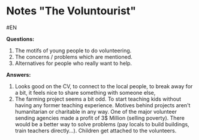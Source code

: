 # Notes "The Voluntourist"
#EN 

**Questions:**
1. The motifs of young people to do volunteering. 
2. The concerns / problems which are mentioned. 
3. Alternatives for people who really want to help.

**Answers:**
1. Looks good on the CV, to connect to the local people, to break away for a bit, it feels nice to share something with someone else, 
2. The farming project seems a bit odd. To start teaching kids without having any former teaching experience. Motives behind projects aren't humanitarian or charitable in any way. One of the major volunteer sending agencies made a profit of 3$ Million (selling poverty). There would be a better way to solve problems (pay locals to build buildings, train teachers directly...). Children get attached to the volunteers.

